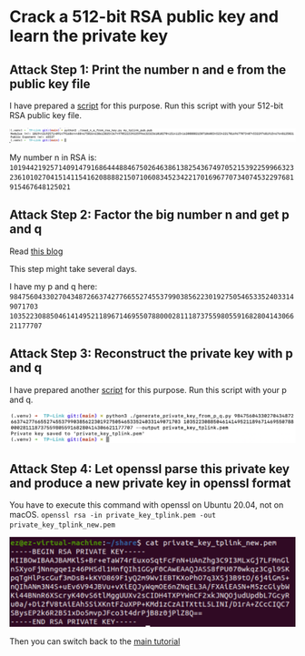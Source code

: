 # Crack a 512-bit RSA public key and learn the private key

## Attack Step 1: Print the number n and e from the public key file

I have prepared a [script](./read_n_e_from_rsa_key.py) for this purpose. Run this script with your 512-bit RSA public key file. 

![](./print_n_e.png)

My number n in RSA is:
`10194421925714091479168644488467502646386138254367497052153922599663232361010270415141154162088882150710608345234221701696770734074532297681915467648125021`

## Attack Step 2: Factor the big number n and get p and q

Read [this blog](http://gilchrist.great-site.net/jeff/factoring/nfs_beginners_guide.html?i=1)

This step might take several days. 

I have my p and q here: 
`98475604330270434872663742776655274553799038562230192750546533524033149071703`
`103522308850461414952118967146955078800028111873755980559168280414306621177707`

## Attack Step 3: Reconstruct the private key with p and q

I have prepared another [script](./generate_private_key_from_p_q.py) for this purpose. Run this script with your p and q. 

![](./generate_private_key.png)

## Attack Step 4: Let openssl parse this private key and produce a new private key in openssl format
You have to execute this command with openssl on Ubuntu 20.04, not on macOS. 
`openssl rsa -in private_key_tplink.pem -out private_key_tplink_new.pem`

![](./show_pem.png)

Then you can switch back to the [main tutorial](./README.md)